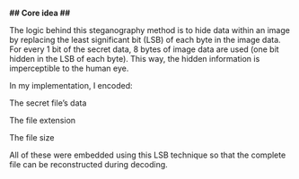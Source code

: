 <b>## Core idea ##</b>

The logic behind this steganography method is to hide data within an image by replacing the least significant bit (LSB) of each byte in the image data. For every 1 bit of the secret data, 8 bytes of image data are used (one bit hidden in the LSB of each byte). This way, the hidden information is imperceptible to the human eye.

In my implementation, I encoded:

The secret file’s data

The file extension

The file size

All of these were embedded using this LSB technique so that the complete file can be reconstructed during decoding.
